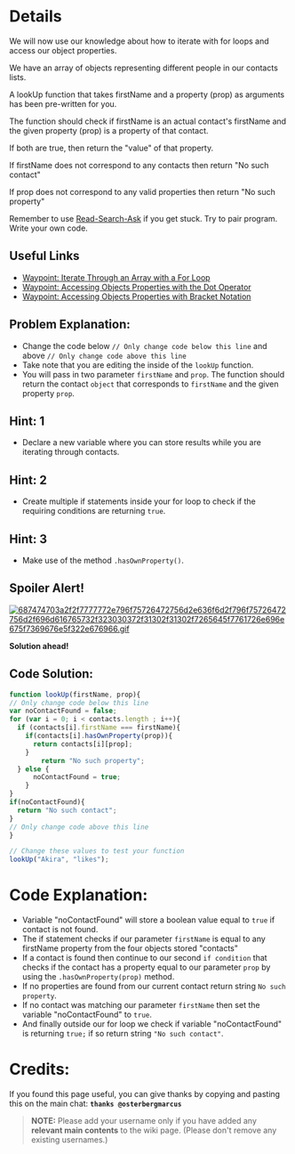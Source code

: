 # Details
We will now use our knowledge about how to iterate with for loops and access our object properties.

We have an array of objects representing different people in our contacts lists.

A lookUp function that takes firstName and a property (prop) as arguments has been pre-written for you.

The function should check if firstName is an actual contact's firstName and the given property (prop) is a property of that contact.

If both are true, then return the "value" of that property.

If firstName does not correspond to any contacts then return "No such contact"

If prop does not correspond to any valid properties then return "No such property"

Remember to use [ Read-Search-Ask](http://github.com/FreeCodeCamp/freecodecamp/wiki/How-to-get-help-when-you-get-stuck) if you get stuck. Try to pair program. Write your own code.

## Useful Links
- [Waypoint: Iterate Through an Array with a For Loop](http://www.freecodecamp.com/challenges/waypoint-iterate-through-an-array-with-a-for-loop)
- [Waypoint: Accessing Objects Properties with the Dot Operator](http://www.freecodecamp.com/challenges/waypoint-accessing-objects-properties-with-the-dot-operator)
- [Waypoint: Accessing Objects Properties with Bracket Notation](http://www.freecodecamp.com/challenges/waypoint-accessing-objects-properties-with-bracket-notation)

## Problem Explanation:
- Change the code below `// Only change code below this line` and above `// Only change code above this line`
- Take note that you are editing the inside of the `lookUp` function.
- You will pass in two parameter `firstName` and `prop`. The function should return the contact `object` that corresponds to `firstName` and the given property `prop`.

## Hint: 1
- Declare a new variable where you can store results while you are iterating through contacts.

## Hint: 2
- Create multiple if statements inside your for loop to check if the requiring conditions are returning `true`.

## Hint: 3
- Make use of the method `.hasOwnProperty()`.

## Spoiler Alert!
[![687474703a2f2f7777772e796f75726472756d2e636f6d2f796f75726472756d2f696d616765732f323030372f31302f31302f7265645f7761726e696e675f7369676e5f322e676966.gif](https://files.gitter.im/FreeCodeCamp/Wiki/nlOm/thumb/687474703a2f2f7777772e796f75726472756d2e636f6d2f796f75726472756d2f696d616765732f323030372f31302f31302f7265645f7761726e696e675f7369676e5f322e676966.gif)](https://files.gitter.im/FreeCodeCamp/Wiki/nlOm/687474703a2f2f7777772e796f75726472756d2e636f6d2f796f75726472756d2f696d616765732f323030372f31302f31302f7265645f7761726e696e675f7369676e5f322e676966.gif)

**Solution ahead!**

## Code Solution:

```js
function lookUp(firstName, prop){
// Only change code below this line
var noContactFound = false;
for (var i = 0; i < contacts.length ; i++){
  if (contacts[i].firstName === firstName){
    if(contacts[i].hasOwnProperty(prop)){
      return contacts[i][prop];
    }
        return "No such property";
  } else {
      noContactFound = true;
    }
}
if(noContactFound){
  return "No such contact";
}
// Only change code above this line
}

// Change these values to test your function
lookUp("Akira", "likes");
```

# Code Explanation:
- Variable "noContactFound" will store a boolean value equal to `true` if contact is not found.
- The if statement checks if our parameter `firstName` is equal to any firstName property from the four objects stored "contacts"
- If a contact is found then continue to our second `if condition` that checks if the contact has a property equal to our parameter `prop` by using the `.hasOwnProperty(prop)` method.
- If no properties are found from our current contact return string `No such property`.
- If no contact was matching our parameter `firstName` then set the variable "noContactFound" to `true`.
- And finally outside our for loop we check if variable "noContactFound" is returning `true;` if so return string `"No such contact"`.

# Credits:
If you found this page useful, you can give thanks by copying and pasting this on the main chat:  **`thanks @osterbergmarcus`**

> **NOTE:** Please add your username only if you have added any **relevant main contents** to the wiki page. (Please don't remove any existing usernames.)
